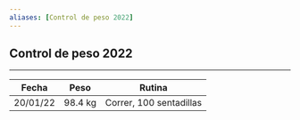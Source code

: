```yaml
---
aliases: [Control de peso 2022]
---
```



## Control de peso 2022
---

|Fecha|Peso|Rutina|
|---|---|---|
|20/01/22| 98.4 kg| Correr, 100 sentadillas|

